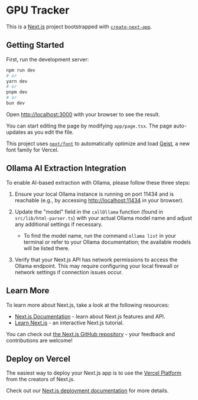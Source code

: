 # GPU Tracker

This is a [Next.js](https://nextjs.org) project bootstrapped with [`create-next-app`](https://nextjs.org/docs/app/api-reference/cli/create-next-app).

## Getting Started

First, run the development server:

```bash
npm run dev
# or
yarn dev
# or
pnpm dev
# or
bun dev
```

Open [http://localhost:3000](http://localhost:3000) with your browser to see the result.

You can start editing the page by modifying `app/page.tsx`. The page auto-updates as you edit the file.

This project uses [`next/font`](https://nextjs.org/docs/app/building-your-application/optimizing/fonts) to automatically optimize and load [Geist](https://vercel.com/font), a new font family for Vercel.

## Ollama AI Extraction Integration

To enable AI-based extraction with Ollama, please follow these three steps:

1. Ensure your local Ollama instance is running on port 11434 and is reachable (e.g., by accessing [http://localhost:11434](http://localhost:11434) in your browser).

2. Update the "model" field in the `callOllama` function (found in `src/lib/html-parser.ts`) with your actual Ollama model name and adjust any additional settings if necessary.
   - To find the model name, run the command `ollama list` in your terminal or refer to your Ollama documentation; the available models will be listed there.

3. Verify that your Next.js API has network permissions to access the Ollama endpoint. This may require configuring your local firewall or network settings if connection issues occur.

## Learn More

To learn more about Next.js, take a look at the following resources:

- [Next.js Documentation](https://nextjs.org/docs) - learn about Next.js features and API.
- [Learn Next.js](https://nextjs.org/learn) - an interactive Next.js tutorial.

You can check out [the Next.js GitHub repository](https://github.com/vercel/next.js) - your feedback and contributions are welcome!

## Deploy on Vercel

The easiest way to deploy your Next.js app is to use the [Vercel Platform](https://vercel.com/new?utm_medium=default-template&filter=next.js&utm_source=create-next-app&utm_campaign=create-next-app-readme) from the creators of Next.js.

Check out our [Next.js deployment documentation](https://nextjs.org/docs/app/building-your-application/deploying) for more details.
